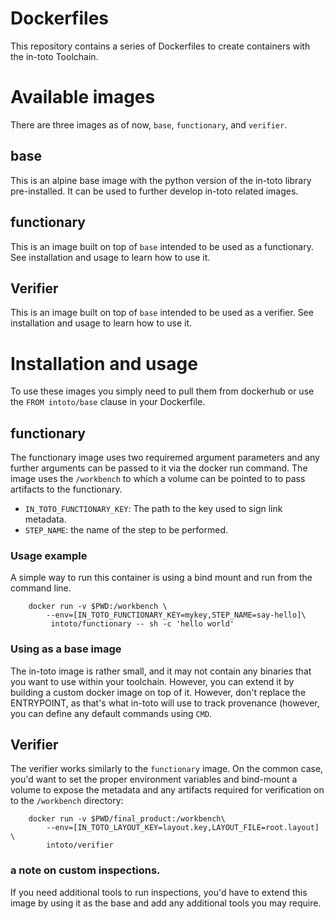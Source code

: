 Dockerfiles
==========

This repository contains a series of Dockerfiles to create containers with the
in-toto Toolchain.

# Available images

There are three images as of now, `base`, `functionary`, and `verifier`.

## base

This is an alpine base image with the python version of the in-toto library
pre-installed. It can be used to further develop in-toto related images.

## functionary

This is an image built on top of `base` intended to be used as a functionary. See
installation and usage to learn how to use it.

## Verifier

This is an image built on top of `base` intended to be used as a verifier. See
installation and usage to learn how to use it.

# Installation and usage

To use these images you simply need to pull them from dockerhub or use the
`FROM intoto/base` clause in your Dockerfile.

## functionary

The functionary image uses two requiremed argument parameters and any further
arguments can be passed to it via the docker run command. The image uses the
`/workbench` to which a volume can be pointed to to pass artifacts to the
functionary.

- `IN_TOTO_FUNCTIONARY_KEY`: The path to the key used to sign link metadata.
- `STEP_NAME`: the name of the step to be performed.

### Usage example

A simple way to run this container is using a bind mount and run from the
command line.

```
    docker run -v $PWD:/workbench \
        --env=[IN_TOTO_FUNCTIONARY_KEY=mykey,STEP_NAME=say-hello]\
         intoto/functionary -- sh -c 'hello world'
```

### Using as a base image

The in-toto image is rather small, and it may not contain any binaries that you
want to use within your toolchain. However, you can extend it by building a
custom docker image on top of it. However, don't replace the ENTRYPOINT, as
that's what in-toto will use to track provenance (however, you can define any
default commands using `CMD`.

## Verifier

The verifier works similarly to the `functionary` image. On the common case,
you'd want to set the proper environment variables and bind-mount a volume to
expose the metadata and any artifacts required for verification on to the
`/workbench` directory:

```
    docker run -v $PWD/final_product:/workbench\
        --env=[IN_TOTO_LAYOUT_KEY=layout.key,LAYOUT_FILE=root.layout] \
        intoto/verifier
```

### a note on custom inspections.

If you need additional tools to run inspections, you'd have to extend this
image by using it as the base and add any additional tools you may require.
